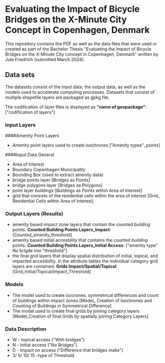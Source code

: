 # Evaluating the Impact of Bicycle Bridges on the X-Minute City Concept in Copenhagen, Denmark

This repository contains the PDF as well as the data files that were used or created as part of the Bachelor Thesis "Evaluating the Impact of Bicycle Bridges on the X-Minute City concept in Copenhagen, Denmark" written by Jule Friedrich (submitted March 2024).

## Data sets
The datasets consist of the input data, the output data, as well as the models used to accelerate computing processes.
Datasets that consist of multiple shapefile layers are packaged as gpkg file.

The codification of layer files is displayed as **"name of geopackage"**: ["codification of layers"]

### Input Layers
####Amenity Point Layers
- Amenity point layers used to create isochrones ["Amenity types"_points]
  
####Input Data General
- Area of Interest
- Boundary Copenhagen Municipality
- Bounding Box (used to extract amenity data)
- bridge points layer [Bridges as Points]
- bridge polygons layer [Bridges as Polygons]
- point layer _buildings_ [Buildings as Points within Area of Interest]
- grid that consists of the residential cells within the area of interest [Grid_ Residential Cells within Area of Interest]
  
### Output Layers (Results)
- amenity based impact zone layers that contain the counted _building_ points.  **Counted Building Points Layers_Impact**: [Counted_amenity_threshold]
- amenity based initial accesbility that contains the counted _building_ points. **Counted Building Points Layers_Initial Access**: ["amenity type" No brigde min "threshold"]
- the final grid layers that display spatial distribution of initial, topical, and impacted accesibility. In the attribute tables the individual category grid layers are contained. **Grids Impact/Spatial/Topical**: [Grid_Initial/Topical/Impact_Threshold]

### Models
- The model used to create isocrones, symmetrical differences and count of buildings within impact zones [Model_ Creation of Isochrones and Counting of Buildings in Symmetrical Difference]
- The model used to create final grids by joining category layers [Model_Creation of final Grids by spatially joining Category Layers]


### Data Description
- W - topical access ("With bridges")
- N - initial access ("No Bridges")
- D - impact on access ("Difference that bridges make")
- 3/ 5/ 10/ 15 -type of Threshold 

